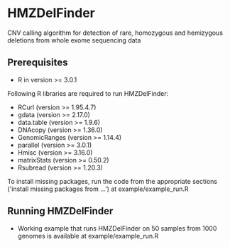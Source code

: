 # HMZDelFinder
CNV calling algorithm for detection of rare, homozygous and hemizygous deletions from whole exome sequencing data



## Prerequisites
* R in version >= 3.0.1 

Following R libraries are required to run HMZDelFinder:
 * RCurl (version >= 1.95.4.7)
 * gdata (version >= 2.17.0)
 * data.table (version >= 1.9.6)
 * DNAcopy (version >= 1.36.0)
 * GenomicRanges (version >= 1.14.4)
 * parallel (version >= 3.0.1)
 * Hmisc (version >= 3.16.0)
 * matrixStats (version >= 0.50.2)
 * Rsubread (version >= 1.20.3)

To install missing packages, run the code from the appropriate sections ('install missing packages from ...') at  example/example_run.R

## Running HMZDelFinder

* Working example that runs HMZDelFinder on 50 samples from 1000 genomes is available at example/example_run.R



